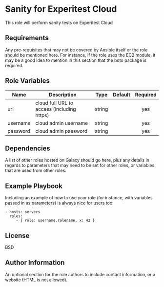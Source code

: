 Sanity for Experitest Cloud
=========

This role will perform sanity tests on Experitest Cloud

Requirements
------------

Any pre-requisites that may not be covered by Ansible itself or the role should be mentioned here. For instance, if the role uses the EC2 module, it may be a good idea to mention in this section that the boto package is required.

Role Variables
--------------

| Name | Description | Type | Default | Required |
|------|-------------|:----:|:-----:|:-----:|
| url | cloud full URL to access (including https) | string |  | yes |
| username | cloud admin username | string |  | yes |
| password | cloud admin password | string |  | yes |

Dependencies
------------

A list of other roles hosted on Galaxy should go here, plus any details in regards to parameters that may need to be set for other roles, or variables that are used from other roles.

Example Playbook
----------------

Including an example of how to use your role (for instance, with variables passed in as parameters) is always nice for users too:

    - hosts: servers
      roles:
         - { role: username.rolename, x: 42 }

License
-------

BSD

Author Information
------------------

An optional section for the role authors to include contact information, or a website (HTML is not allowed).
